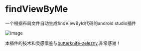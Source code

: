 # findViewByMe
一个根据布局文件自动生成findViewById代码的android studio插件

![image](https://github.com/shubowen/findViewByMe/tree/master/image/findViewByMe.gif)

本插件的技术和灵感借鉴与[butterknife-zelezny](http://example.net/).非常感谢！
